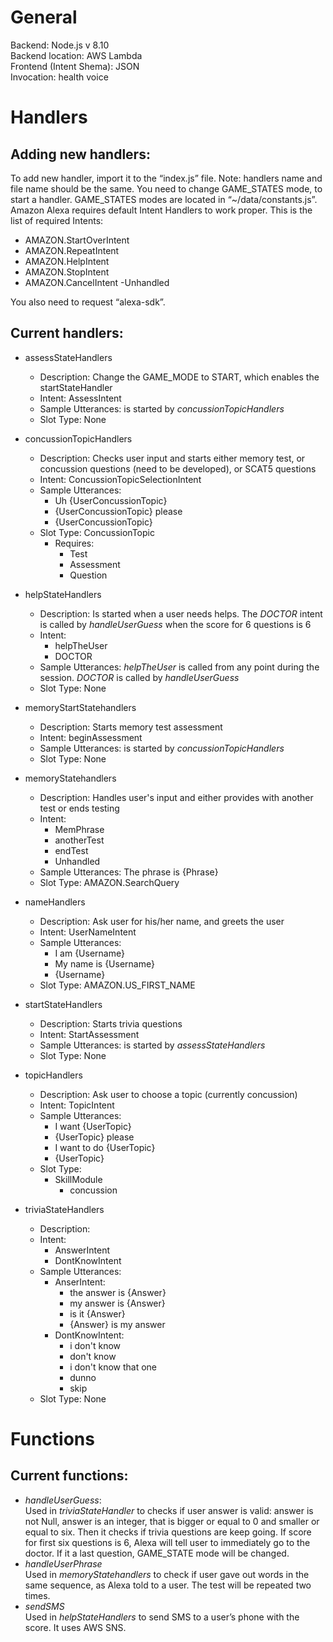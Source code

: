 # General
Backend: Node.js v 8.10 </br>
Backend location: AWS Lambda </br>
Frontend (Intent Shema): JSON </br>
Invocation: health voice </br>

# Handlers
## Adding new handlers:
To add new handler, import it to the “index.js” file. Note: handlers name and file name should be the same.
You need to change GAME_STATES mode, to start a handler. GAME_STATES modes are located in “~/data/constants.js”.
Amazon Alexa requires default Intent Handlers to work proper. This is the list of required Intents: 
- AMAZON.StartOverIntent
- AMAZON.RepeatIntent
- AMAZON.HelpIntent
- AMAZON.StopIntent
- AMAZON.CancelIntent
-Unhandled

You also need to request “alexa-sdk”.

## Current handlers:
- assessStateHandlers
    - Description: Change the GAME_MODE to START, which enables the startStateHandler
    - Intent: AssessIntent
    - Sample Utterances: is started by *concussionTopicHandlers*
    - Slot Type: None

- concussionTopicHandlers
    - Description: Checks user input and starts either memory test, or concussion questions (need to be developed), or SCAT5 questions
    - Intent: ConcussionTopicSelectionIntent
    - Sample Utterances:
        - Uh {UserConcussionTopic}
        - {UserConcussionTopic} please
        - {UserConcussionTopic}
    - Slot Type: ConcussionTopic
        - Requires:
            - Test
            - Assessment
            - Question

- helpStateHandlers
    - Description: Is started when a user needs helps. The *DOCTOR* intent is called by *handleUserGuess* when the score for 6 questions is 6
    - Intent:
        - helpTheUser
        - DOCTOR
    - Sample Utterances: *helpTheUser* is called from any point during the session. *DOCTOR* is called by *handleUserGuess*
    - Slot Type: None

- memoryStartStatehandlers
    - Description: Starts memory test assessment
    - Intent: beginAssessment
    - Sample Utterances: is started by *concussionTopicHandlers*
    - Slot Type: None

- memoryStatehandlers
    - Description: Handles user's input and either provides with another test or ends testing
    - Intent:
        - MemPhrase
        - anotherTest
        - endTest
        - Unhandled
    - Sample Utterances: The phrase is {Phrase}
    - Slot Type: AMAZON.SearchQuery

- nameHandlers
    - Description: Ask user for his/her name, and greets the user
    - Intent: UserNameIntent
    - Sample Utterances:
        - I am {Username}
        - My name is {Username}
        - {Username}
    - Slot Type: AMAZON.US_FIRST_NAME

- startStateHandlers
    - Description: Starts trivia questions 
    - Intent: StartAssessment
    - Sample Utterances: is started by *assessStateHandlers*
    - Slot Type: None

- topicHandlers
    - Description: Ask user to choose a topic (currently concussion)
    - Intent: TopicIntent
    - Sample Utterances:
        - I want {UserTopic}
        - {UserTopic} please
        - I want to do {UserTopic}
        - {UserTopic}
    - Slot Type:
        - SkillModule
            - concussion

- triviaStateHandlers
    - Description: 
    - Intent:
        - AnswerIntent
        - DontKnowIntent
    - Sample Utterances:
        - AnserIntent:
            - the answer is {Answer}
            - my answer is {Answer}
            - is it {Answer}
            - {Answer} is my answer
        - DontKnowIntent:
            - i don't know
            - don't know
            - i don't know that one
            - dunno
            - skip
    - Slot Type: None

# Functions

## Current functions:

- *handleUserGuess*: </br>
Used in *triviaStateHandler* to checks if user answer is valid: answer is not Null, answer is an integer, that is bigger or equal to 0 and smaller or equal to six. Then it checks if trivia questions are keep going. If score for first six questions is 6, Alexa will tell user to immediately go to the doctor. If it a last question, GAME_STATE mode will be changed.
- *handleUserPhrase* </br>
Used in *memoryStatehandlers* to check if user gave out words in the same sequence, as Alexa told to a user. The test will be repeated two times.
- *sendSMS* </br>
Used in *helpStateHandlers* to send SMS to a user’s phone with the score. It uses AWS SNS.
